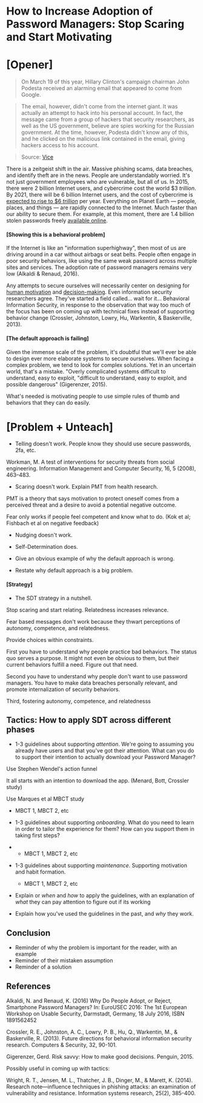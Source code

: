 # How to Increase Adoption of Password Managers: Stop Scaring and Start Motivating

# [Opener]

>On March 19 of this year, Hillary Clinton's campaign chairman John Podesta received an alarming email that appeared to come from Google.

>The email, however, didn't come from the internet giant. It was actually an attempt to hack into his personal account. In fact, the message came from a group of hackers that security researchers, as well as the US government, believe are spies working for the Russian government. At the time, however, Podesta didn't know any of this, and he clicked on the malicious link contained in the email, giving hackers access to his account.

>Source: [Vice](https://motherboard.vice.com/en_us/article/mg7xjb/how-hackers-broke-into-john-podesta-and-colin-powells-gmail-accounts)

There is a zeitgeist shift in the air. Massive phishing scams, data breaches, and identify theft are in the news. People are understandably worried. It's not just government employees who are vulnerable, but all of us. In 2015, there were 2 billion Internet users, and cybercrime cost the world $3 *trillion*. By 2021, there will be 6 billion Internet users, and the cost of cybercrime is [expected to rise to $6 *trillion*](https://cybersecurityventures.com/hackerpocalypse-cybercrime-report-2016/) per year. Everything on Planet Earth — people, places, and things — are rapidly connected to the Internet. Much faster than our ability to secure them. For example, at this moment, there are 1.4 billion stolen passwords freely [available online](https://www.csoonline.com/article/3266607/password-security/1-4b-stolen-passwords-are-free-for-the-taking-what-we-know-now.html).

#### [Showing this is a behavioral problem]

If the Internet is like an "information superhighway", then most of us are driving around in a car without airbags or seat belts. People often engage in poor security behaviors, like using the same weak password across multiple sites and services. The adoption rate of password managers remains very low (Alkaldi & Renaud, 2016).

Any attempts to secure ourselves will necessarily center on designing for [human motivation](http://habitry.link/motivating-humans) and [decision-making](http://behavioralscientist.org/the-road-to-cybersecurity-is-paved-with-extraordinarily-basic-things/). Even information security researchers agree. They've started a field called... wait for it... Behavioral Information Security, in response to the observation that way too much of the focus has been on coming up with technical fixes instead of supporting behavior change (Crossler, Johnston, Lowry, Hu, Warkentin, & Baskerville, 2013).

#### [The default approach is failing]

Given the immense scale of the problem, it's doubtful that we'll ever be able to design ever more elaborate systems to secure ourselves. When facing a complex problem, we tend to look for complex solutions. Yet in an uncertain world, that's a mistake. "Overly complicated systems difficult to understand, easy to exploit, "difficult to understand, easy to exploit, and possible dangerous" (Gigerenzer, 2015).

What's needed is motivating people to use simple rules of thumb and behaviors that they can do easily. 

# [Problem + Unteach]

- Telling doesn't work. People know they should use secure passwords, 2fa, etc.

Workman, M. A test of interventions for security threats from social engineering. Information Management and Computer Security, 16, 5 (2008), 463–483.

- Scaring doesn't work. Explain PMT from health research.

PMT is a theory that says motivation to protect oneself comes from a perceived threat and a desire to avoid a potential negative outcome.

Fear only works if people feel competent and know what to do. (Kok et al; Fishbach et al on negative feedback)

- Nudging doesn't work.

- Self-Determination does.

- Give an obvious example of why the default approach is wrong.

- Restate why default approach is a big problem.

#### [Strategy]

- The SDT strategy in a nutshell.

Stop scaring and start relating. Relatedness increases relevance.

Fear based messages don't work because they thwart perceptions of autonomy, competence, and relatedness.

Provide choices within constraints.

First you have to understand why people practice bad behaviors. The status quo serves a purpose. It might not even be obvious to them, but their current behaviors fulfill a need. Figure out that need.

Second you have to understand why people don't want to use password managers. You have to make data breaches personally relevant, and promote internalization of security behaviors.

Third, fostering autonomy, competence, and relatednesss

## Tactics: How to apply SDT across different phases
- 1-3 guidelines about supporting *attention*. We're going to assuming you already have users and that you've got their attention. What can you do to support their intention to actually download your Password Manager?

Use Stephen Wendel's action funnel

It all starts with an intention to download the app. (Menard, Bott, Crossler study)

Use Marques et al MBCT study
  - MBCT 1, MBCT 2, etc

- 1-3 guidelines about supporting *onboarding*. What do you need to learn in order to tailor the experience for them? How can you support them in taking first steps?
-
  - MBCT 1, MBCT 2, etc
- 1-3 guidelines about supporting *maintenance*. Supporting motivation and habit formation.
  - MBCT 1, MBCT 2, etc

- Explain or *when* and *how* to apply the guidelines, with an explanation of *what* they can pay attention to figure out if its working

- Explain how you've used the guidelines in the past, and *why* they work.

## Conclusion

- Reminder of why the problem is important for the reader, with an example
- Reminder of their mistaken assumption
- Reminder of a solution


## References

Alkaldi, N. and Renaud, K. (2016) Why Do People Adopt, or Reject, Smartphone Password Managers? In: EuroUSEC 2016: The 1st European Workshop on Usable Security, Darmstadt, Germany, 18 July 2016, ISBN 1891562452

Crossler, R. E., Johnston, A. C., Lowry, P. B., Hu, Q., Warkentin, M., & Baskerville, R. (2013). Future directions for behavioral information security research. Computers & Security, 32, 90-101.

Gigerenzer, Gerd. Risk savvy: How to make good decisions. Penguin, 2015.

Possibly useful in coming up with tactics:

Wright, R. T., Jensen, M. L., Thatcher, J. B., Dinger, M., & Marett, K. (2014). Research note—influence techniques in phishing attacks: an examination of vulnerability and resistance. Information systems research, 25(2), 385-400.
